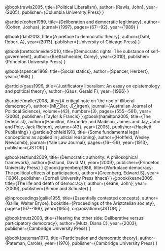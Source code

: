 @book{rawls2005,
  title={Political Liberalism},
  author={Rawls, John},
  year={2005},
  publisher={Columbia University Press}
}

@article{cohen1989,
  title={Deliberation and democratic legitimacy},
  author={Cohen, Joshua},
  journal={1997},
  pages={67--92},
  year={1989}
}

@book{dahl2013,
  title={A preface to democratic theory},
  author={Dahl, Robert A},
  year={2013},
  publisher={University of Chicago Press}
}

@book{brettschneider2010,
  title={Democratic rights: The substance of self-government},
  author={Brettschneider, Corey},
  year={2010},
  publisher={Princeton University Press}
}

@book{spencer1868,
  title={Social statics},
  author={Spencer, Herbert},
  year={1868}
}

@article{gaus1996,
  title={Justificatory liberalism: An essay on epistemology and political theory},
  author={Gaus, Gerald F},
  year={1996}
}

@article{møller2008,
  title={A critical note on ‘the rise of illiberal democracy’},
  author={M⊘ller, J⊘rgen},
  journal={Australian Journal of Political Science},
  volume={43},
  number={3},
  pages={555--561},
  year={2008},
  publisher={Taylor \& Francis}
}
@book{hamilton2005,
  title={The federalist},
  author={Hamilton, Alexander and Madison, James and Jay, John and Pole, Jack Richon},
  volume={43},
  year={2005},
  publisher={Hackett Publishing}
}
@article{hohfeld1913,
  title={Some fundamental legal conceptions as applied in judicial reasoning},
  author={Hohfeld, Wesley Newcomb},
  journal={Yale Law Journal},
  pages={16--59},
  year={1913},
  publisher={JSTOR}
}

@book{estlund2009,
  title={Democratic authority: A philosophical framework},
  author={Estlund, David M},
  year={2009},
  publisher={Princeton University Press}
}
@book{greenberg1986,
  title={Workplace democracy: The political effects of participation},
  author={Greenberg, Edward S},
  year={1986},
  publisher={Cornell University Press Ithaca}
}
@book{keane2009,
  title={The life and death of democracy},
  author={Keane, John},
  year={2009},
  publisher={Simon and Schuster}
}

@inproceedings{gallie1955,
  title={Essentially contested concepts},
  author={Gallie, Walter Bryce},
  booktitle={Proceedings of the Aristotelian society},
  pages={167--198},
  year={1955},
  organization={JSTOR}
}

@book{mutz2003,
  title={Hearing the other side: Deliberative versus participatory democracy},
  author={Mutz, Diana C},
  year={2003},
  publisher={Cambridge University Press}
}

@book{pateman1970,
  title={Participation and democratic theory},
  author={Pateman, Carole},
  year={1970},
  publisher={Cambridge University Press}
}

